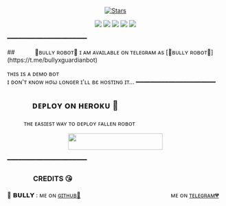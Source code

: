 <p align="center">
    <a href="https://github.com/cyberxron/BullyRobot/stargazers"><img src="https://img.shields.io/github/stars/cyberxron/BullyRobot?label=Stars&style=flat-square&logo=github&color=F10070" alt="Stars" /></a>
</p>
<p align="center">
    <a href="https://github.com/cyberxron/BullyRobot"> <img src="https://img.shields.io/github/repo-size/cyberxron/FallenRobot?color=orange&logo=github&logoColor=green&style=for-the-badge" /></a>
    <a href="https://github.com/cyberxron/BullyRobot/commits/prince"> <img src="https://img.shields.io/github/last-commit/cyberxron/BullyRobot?color=blue&logo=github&logoColor=green&style=for-the-badge" /></a>
    <a href="https://github.com/cyberxron/BullyRobot/issues"> <img src="https://img.shields.io/github/issues/cyberxron/BullyRobot?color=blueviolet&logo=github&logoColor=green&style=for-the-badge" /></a>
    <a href="https://github.com/cyberxron/BullyRobot/network/members"> <img src="https://img.shields.io/github/forks/cyberxron/BullyRobot?color=red&logo=github&logoColor=green&style=for-the-badge" /></a>  
    <a href="https://pypi.org/project/Telethon/"> <img src="https://img.shields.io/pypi/v/telethon?color=yellow&label=telethon&logo=python&logoColor=green&style=for-the-badge" /></a>
</p>
━━━━━━━━━━━━━━━━━━━━━━
</p>
## ㅤㅤㅤ 🖤ʙᴜʟʟʏ ʀᴏʙᴏᴛ🖤
ɪ ᴀᴍ ᴀᴠᴀɪʟᴀʙʟᴇ ᴏɴ ᴛᴇʟᴇɢʀᴀᴍ ᴀs [💞ʙᴜʟʟʏ ʀᴏʙᴏᴛ​💞](https://t.me/bullyxguardianbot)

ᴛʜɪs ɪs ᴀ ᴅᴇᴍᴏ ʙᴏᴛ <br> ɪ ᴅᴏɴ'ᴛ ᴋɴᴏᴡ нσω ʟᴏɴɢᴇʀ ɪ'ʟʟ вε ʜᴏsᴛɪɴɢ ɪᴛ​...
━━━━━━━━━━━━━━━━━━━━━━
## ㅤㅤㅤᴅᴇᴘʟᴏʏ ᴏɴ ʜᴇʀᴏᴋᴜ​ 🚀
ㅤㅤㅤᴛʜᴇ ᴇᴀsɪᴇsᴛ ᴡᴀʏ ᴛᴏ ᴅᴇᴘʟᴏʏ ꜰᴀʟʟᴇɴ ʀᴏʙᴏᴛ​
<p align="center"><a href="https://heroku.com/deploy?template=https://github.com/cyberxron/BullyRobot"> <img src="https://img.shields.io/badge/Deploy%20To%20Heroku-black?style=for-the-badge&logo=heroku" width="220" height="38.45"/></a></p>
 ━━━━━━━━━━━━━━━━━━━━━━

### ㅤㅤㅤㅤCREDITS 😘

🖤 𝗕𝗨𝗟𝗟𝗬 : ᴍᴇ ᴏɴ [ɢɪᴛʜᴜʙ💞](https://github.com/cyberxron)ㅤㅤㅤㅤㅤㅤㅤㅤㅤㅤㅤㅤㅤㅤㅤㅤ ᴍᴇ ᴏɴ [ᴛᴇʟᴇɢʀᴀᴍ💔](https://telegram.me/jehrilla_cockroach)
